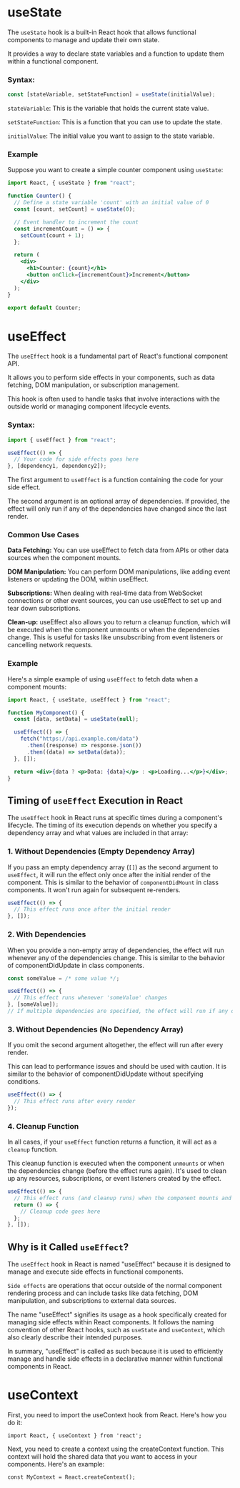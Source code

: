 # useState

The `useState` hook is a built-in React hook that allows functional components to manage and update their own state.

It provides a way to declare state variables and a function to update them within a functional component.

### Syntax:

```jsx
const [stateVariable, setStateFunction] = useState(initialValue);
```

`stateVariable`: This is the variable that holds the current state value.

`setStateFunction`: This is a function that you can use to update the state.

`initialValue`: The initial value you want to assign to the state variable.

### Example

Suppose you want to create a simple counter component using `useState`:

```jsx
import React, { useState } from "react";

function Counter() {
  // Define a state variable 'count' with an initial value of 0
  const [count, setCount] = useState(0);

  // Event handler to increment the count
  const incrementCount = () => {
    setCount(count + 1);
  };

  return (
    <div>
      <h1>Counter: {count}</h1>
      <button onClick={incrementCount}>Increment</button>
    </div>
  );
}

export default Counter;
```

# useEffect

The `useEffect` hook is a fundamental part of React's functional component API.

It allows you to perform side effects in your components, such as data fetching, DOM manipulation, or subscription management.

This hook is often used to handle tasks that involve interactions with the outside world or managing component lifecycle events.

### Syntax:

```jsx
import { useEffect } from "react";

useEffect(() => {
  // Your code for side effects goes here
}, [dependency1, dependency2]);
```

The first argument to `useEffect` is a function containing the code for your side effect.

The second argument is an optional array of dependencies. If provided, the effect will only run if any of the dependencies have changed since the last render.

### Common Use Cases

**Data Fetching:** You can use useEffect to fetch data from APIs or other data sources when the component mounts.

**DOM Manipulation:** You can perform DOM manipulations, like adding event listeners or updating the DOM, within useEffect.

**Subscriptions:** When dealing with real-time data from WebSocket connections or other event sources, you can use useEffect to set up and tear down subscriptions.

**Clean-up:** useEffect also allows you to return a cleanup function, which will be executed when the component unmounts or when the dependencies change. This is useful for tasks like unsubscribing from event listeners or cancelling network requests.

### Example

Here's a simple example of using `useEffect` to fetch data when a component mounts:

```jsx
import React, { useState, useEffect } from "react";

function MyComponent() {
  const [data, setData] = useState(null);

  useEffect(() => {
    fetch("https://api.example.com/data")
      .then((response) => response.json())
      .then((data) => setData(data));
  }, []);

  return <div>{data ? <p>Data: {data}</p> : <p>Loading...</p>}</div>;
}
```

## Timing of `useEffect` Execution in React

The `useEffect` hook in React runs at specific times during a component's lifecycle. The timing of its execution depends on whether you specify a dependency array and what values are included in that array:

### 1. Without Dependencies (Empty Dependency Array)

If you pass an empty dependency array (`[]`) as the second argument to `useEffect`, it will run the effect only once after the initial render of the component. This is similar to the behavior of `componentDidMount` in class components. It won't run again for subsequent re-renders.

```javascript
useEffect(() => {
  // This effect runs once after the initial render
}, []);
```

### 2. With Dependencies

When you provide a non-empty array of dependencies, the effect will run whenever any of the dependencies change. This is similar to the behavior of componentDidUpdate in class components.

```jsx
const someValue = /* some value */;

useEffect(() => {
  // This effect runs whenever 'someValue' changes
}, [someValue]);
// If multiple dependencies are specified, the effect will run if any of them change.
```

### 3. Without Dependencies (No Dependency Array)

If you omit the second argument altogether, the effect will run after every render.

This can lead to performance issues and should be used with caution. It is similar to the behavior of componentDidUpdate without specifying conditions.

```jsx
useEffect(() => {
  // This effect runs after every render
});
```

### 4. Cleanup Function

In all cases, if your `useEffect` function returns a function, it will act as a `cleanup` function.

This cleanup function is executed when the component `unmounts` or when the dependencies change (before the effect runs again). It's used to clean up any resources, subscriptions, or event listeners created by the effect.

```jsx
useEffect(() => {
  // This effect runs (and cleanup runs) when the component mounts and unmounts
  return () => {
    // Cleanup code goes here
  };
}, []);
```

## Why is it Called `useEffect`?

The `useEffect` hook in React is named "useEffect" because it is designed to manage and execute side effects in functional components.

`Side effects` are operations that occur outside of the normal component rendering process and can include tasks like data fetching, DOM manipulation, and subscriptions to external data sources.

The name "useEffect" signifies its usage as a hook specifically created for managing side effects within React components. It follows the naming convention of other React hooks, such as `useState` and `useContext`, which also clearly describe their intended purposes.

In summary, "useEffect" is called as such because it is used to efficiently manage and handle side effects in a declarative manner within functional components in React.

# useContext

First, you need to import the useContext hook from React. Here's how you do it:

```JSX
import React, { useContext } from 'react';
```

Next, you need to create a context using the createContext function. This context will hold the shared data that you want to access in your components. Here's an example:

```JSX
const MyContext = React.createContext();
```
